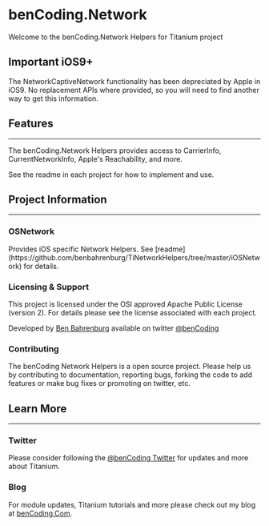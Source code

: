 <h1>benCoding.Network</h1>
 
Welcome to the benCoding.Network Helpers for Titanium project

<h2> Important iOS9+</h2>

The NetworkCaptiveNetwork functionality has been depreciated by Apple in iOS9.  No replacement APIs where provided, so you will need to find another way to get this information.

<h2>Features</h2>
<hr />

The benCoding.Network Helpers provides access to CarrierInfo, CurrentNetworkInfo, 
Apple's Reachability, and more.

See the readme in each project for how to implement and use.

<h2>Project Information</h2>
<hr />

<h3>OSNetwork</h3>
Provides iOS specific Network Helpers. See [readme](https://github.com/benbahrenburg/TiNetworkHelpers/tree/master/iOSNetwork) for details.


<h3>Licensing & Support</h3>

This project is licensed under the OSI approved Apache Public License (version 2). For details please see the license associated with each project.

Developed by [Ben Bahrenburg](http://bahrenburgs.com) available on twitter [@benCoding](http://twitter.com/benCoding)

<h3>Contributing</h3>

The benCoding Network Helpers is a open source project.  Please help us by contributing to documentation, reporting bugs, forking the code to add features or make bug fixes or promoting on twitter, etc.


<h2>Learn More</h2>
<hr />
<h3>Twitter</h3>

Please consider following the [@benCoding Twitter](http://www.twitter.com/benCoding) for updates 
and more about Titanium.

<h3>Blog</h3>

For module updates, Titanium tutorials and more please check out my blog at [benCoding.Com](http://benCoding.com). 
